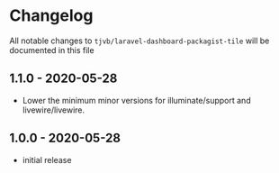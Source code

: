 # Changelog

All notable changes to `tjvb/laravel-dashboard-packagist-tile` will be documented in this file

## 1.1.0 - 2020-05-28
- Lower the minimum minor versions for illuminate/support and livewire/livewire.

## 1.0.0 - 2020-05-28

- initial release
